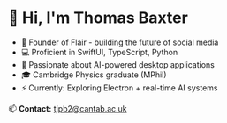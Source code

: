 # 👋 Hi, I'm Thomas Baxter

- 🚀 Founder of Flair - building the future of social media
- 💻 Proficient in SwiftUI, TypeScript, Python  
- 🤖 Passionate about AI-powered desktop applications
- 🎓 Cambridge Physics graduate (MPhil)
- ⚡ Currently: Exploring Electron + real-time AI systems

📫 **Contact:** tjpb2@cantab.ac.uk
